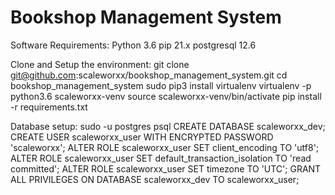 # Bookshop Management System

Software Requirements:
Python 3.6
pip 21.x
postgresql 12.6

Clone and Setup the environment:
git clone git@github.com:scaleworxx/bookshop_management_system.git
cd bookshop_management_system
sudo pip3 install virtualenv
virtualenv -p python3.6 scaleworxx-venv
source scaleworxx-venv/bin/activate
pip install -r requirements.txt


Database setup:
sudo -u postgres psql
CREATE DATABASE scaleworxx_dev;
CREATE USER scaleworxx_user WITH ENCRYPTED PASSWORD 'scaleworxx';
ALTER ROLE scaleworxx_user SET client_encoding TO 'utf8';
ALTER ROLE scaleworxx_user SET default_transaction_isolation TO 'read committed';
ALTER ROLE scaleworxx_user SET timezone TO 'UTC';
GRANT ALL PRIVILEGES ON DATABASE scaleworxx_dev TO scaleworxx_user;

